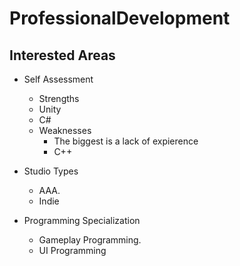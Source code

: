 # ProfessionalDevelopment

## Interested Areas
* Self Assessment

  * Strengths
  - Unity
  - C#
  * Weaknesses
    - The biggest is a lack of expierence
    - C++
* Studio Types
  - AAA.
  - Indie
* Programming Specialization
  -  Gameplay Programming.
  -  UI Programming
 
